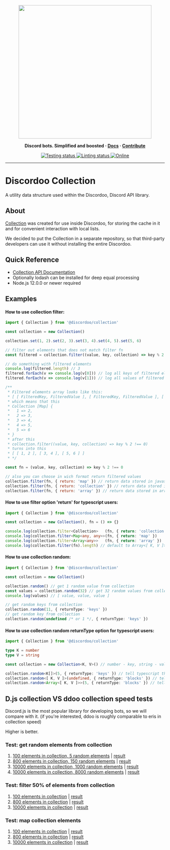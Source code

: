 <p align="center">
<img width="420" src="https://user-images.githubusercontent.com/44965055/118376907-70cad500-b5d3-11eb-95c2-3397a3882163.png" alt="">
</p>

<p align="center">
  <b>
    Discord bots. Simplified and boosted
    <span> · </span>
    <a href="https://docs.discordoo.xyz/collection/">Docs</a>
    <span> · </span>
    <a href="https://github.com/Discordoo/discordoo/blob/master/CONTRIBUTING.md">Contribute</a>
  </b>
</p>

<p align="center">
  <a href="https://github.com/Discordoo/collection/actions">
    <img src="https://github.com/Discordoo/discordoo/workflows/Tests/badge.svg" alt="Testing status" />
  </a>
  <a href="https://github.com/Discordoo/collection/actions">
    <img src="https://github.com/Discordoo/discordoo/workflows/Lint/badge.svg" alt="Linting status" />
  </a>
  <a href="https://discord.gg/TFZtXeYVM5">
    <img 
      src="https://img.shields.io/discord/811663819721539674?color=7280DA&label=Discord&logo=discord&logoColor=white" 
      alt="Online"
    >
  </a>
</p>
<hr>

# Discordoo Collection
A utility data structure used within the Discordoo, Discord API library.

## About
[Collection](https://docs.discordoo.xyz/collection/) was created for use inside Discordoo, for storing the cache in it and for convenient interaction with local lists.

We decided to put the Collection in a separate repository, so that third-party developers can use it without installing the entire Discordoo.

## Quick Reference
* [Collection API Documentation](https://docs.discordoo.xyz/collection/classes/Collection/)
* Optionally lodash can be installed for deep equal processing
* Node.js 12.0.0 or newer required

## Examples

#### How to use collection filter:
```js
import { Collection } from '@discordoo/collection'

const collection = new Collection()

collection.set(1, 2).set(2, 3).set(3, 4).set(4, 5).set(5, 6)

// filter out elements that does not match filter fn
const filtered = collection.filter((value, key, collection) => key % 2 !== 0) // returns array

// do something with filtered elements
console.log(filtered.length) // 3
filtered.forEach(v => console.log(v[0])) // log all keys of filtered elements
filtered.forEach(v => console.log(v[1])) // log all values of filtered elements

/**
 * Filtered elements array looks like this:
 * [ [ FilteredKey, FilteredValue ], [ FilteredKey, FilteredValue ], [ FilteredKey, FilteredValue ] ]
 * which means that this
 * Collection [Map] {
 *   1 => 2,
 *   2 => 3,
 *   3 => 4,
 *   4 => 5,
 *   5 => 6
 * }
 * after this
 * collection.filter((value, key, collection) => key % 2 !== 0)
 * turns into this
 * [ [ 1, 2 ], [ 3, 4 ], [ 5, 6 ] ]
 * */

const fn = (value, key, collection) => key % 2 !== 0

// also you can choose in wich format return filtered values
collection.filter(fn, { return: 'map' }) // return data stored in javascript Map
collection.filter(fn, { return: 'collection' }) // return data stored in collection
collection.filter(fn, { return: 'array' }) // return data stored in array (default)
```

#### How to use filter option 'return' for typescript users:
```ts
import { Collection } from '@discordoo/collection'

const collection = new Collection(), fn = () => {}

console.log(collection.filter<Collection>   (fn, { return: 'collection' }).size)
console.log(collection.filter<Map<any, any>>(fn, { return: 'map' })       .size)
console.log(collection.filter<Array<any>>   (fn, { return: 'array' })     .length)
console.log(collection.filter(fn).length) // default to Array<[ K, V ]>
```

#### How to use collection random:
```ts
import { Collection } from '@discordoo/collection'

const collection = new Collection()

collection.random() // get 1 random value from collection
const values = collection.random(32) // get 32 random values from collection
console.log(values) // [ value, value, value ]

// get random keys from collection
collection.random(11, { returnType: 'keys' })
// get random key from collection
collection.random(undefined /* or 1 */, { returnType: 'keys' })
```

#### How to use collection random returnType option for typescript users:
```ts
import { Collection } from '@discordoo/collection'

type K = number
type V = string

const collection = new Collection<K, V>() // number - key, string - value

collection.random<K[]>(5, { returnType: 'keys' }) // tell typescript that we are expect array of collection keys
collection.random<[ K, V ]>(undefined, { returnType: 'blocks' }) // tell typescript that we are expect 1 block
collection.random<Array<[ K, V ]>>(5, { returnType: 'blocks' }) // tell typescript that we are expect array of blocks
```


## D.js collection VS ddoo collection speed tests
Discord.js is the most popular library for developing bots, so we will compare with it.
(if you're interested, ddoo is roughly comparable to eris in collection speed)

Higher is better.

### Test: get random elements from collection
1. [100 elements in collection, 5 random elements](https://jsben.ch/mNKer) | [result](https://user-images.githubusercontent.com/44965055/126082272-a3e09d46-a67e-41f8-b000-b8315243c68e.png)
2. [800 elements in collection, 150 random elements](https://jsben.ch/en4FL) | [result](https://user-images.githubusercontent.com/44965055/126082328-312d7d77-f409-49fc-b382-dfb972b66567.png)
3. [10000 elements in collection, 1000 random elements](https://jsben.ch/86Fpd) | [result](https://user-images.githubusercontent.com/44965055/126082356-09a8bcc8-8bdd-4310-a6c2-e25674768a4c.png)
4. [10000 elements in collection, 8000 random elements](https://jsben.ch/q5IXT) | [result](https://user-images.githubusercontent.com/44965055/126082376-3a1e3c5d-3ab5-4c93-b8b3-a7c58cfe3deb.png)


### Test: filter 50% of elements from collection
1. [100 elements in collection](https://jsben.ch/coBir) | [result](https://user-images.githubusercontent.com/44965055/126082408-3ab9357b-36c4-4813-8905-f7b1b18f085d.png)
2. [800 elements in collection](https://jsben.ch/UcXNJ) | [result](https://user-images.githubusercontent.com/44965055/126082429-9bf00f20-b2a8-4566-a638-1d72193ce9ba.png)
3. [10000 elements in collection](https://jsben.ch/GYwWj) | [result](https://user-images.githubusercontent.com/44965055/126082458-7850537a-db4f-4877-ae6f-0972f1508a02.png)


### Test: map collection elements
1. [100 elements in collection](https://jsben.ch/Gqp0P) | [result](https://user-images.githubusercontent.com/44965055/126082472-6193b745-788f-4194-8355-4e52156b1f5c.png)
2. [800 elements in collection](https://jsben.ch/NNGE4) | [result](https://user-images.githubusercontent.com/44965055/126082498-2acc5ad3-0f22-4bb0-b6f6-9c455aca9c83.png)
3. [10000 elements in collection](https://jsben.ch/rMMWl) | [result](https://user-images.githubusercontent.com/44965055/126082513-32c06b67-9725-4d83-b1de-7224ce822ec9.png)

